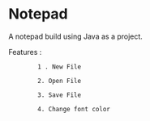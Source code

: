 # Notepad

A notepad build using Java as a project.

Features : 

            1 . New File
            
            2. Open File
            
            3. Save File
            
            4. Change font color
